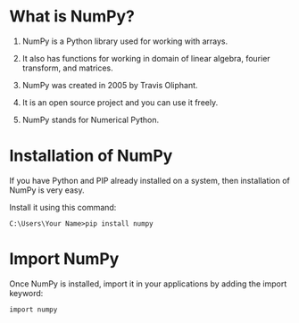 # What is NumPy?
1. NumPy is a Python library used for working with arrays.

2. It also has functions for working in domain of linear algebra, fourier transform, and matrices.

3. NumPy was created in 2005 by Travis Oliphant. 

4. It is an open source project and you can use it freely.

5. NumPy stands for Numerical Python.

# Installation of NumPy
If you have Python and PIP already installed on a system, then installation of NumPy is very easy.

Install it using this command:

` C:\Users\Your Name>pip install numpy `

# Import NumPy
Once NumPy is installed, import it in your applications by adding the import keyword:

` import numpy `